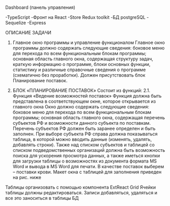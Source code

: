 Dashboard (панель управления)

-TypeScript
-Фронт на React
-Store Redux toolkit
-БД postgreSQL
-Sequelize
-Express



ОПИСАНИЕ ЗАДАЧИ

1. Главное окно программы и управление функционалом
Главное окно программы должно содержать следующие сведения:
боковое меню для перехода по всем функциональным блокам программы;
основная область главного окна, содержащая структуру задач, краткую информацию о программе, блоки основных функции, статистику и различные справочные сведения о программе (схематично без проработки). Должен присутствовать блок Планирование поставок.

2. БЛОК «ПЛАНИРОВАНИЕ ПОСТАВОК»
Состоит из функций: 
2.1. Функция «Ведение возможностей поставок»
Функция должна быть представлена в соответствующем окне, которое открывается из главного окна
Окно должно содержать следующие сведения:
боковое меню для перехода по всем функциональным блокам программы;
основная область главного окна, содержащая перечень субъектов РФ и возможности данного субъекта по поставкам.
Перечень субъектов РФ должен быть заранее определен и быть заполнен. При выборе субъекта РФ справа должна показываться таблица, в которой можно вводить данные (изменять, удалять, добавлять строки). Также над списком субъектов и таблицей со списком подведомственных организаций должна быть возможность поиска для ускорения просмотра данных, а также иметься кнопки для загрузки таблицы о возможностях из документа формата MS Word и вывода в MS Word для печати.
В качестве поставок выберем – поставки крови.
Макет окна с таблицей для заполнения приведен на рис. ниже

Таблицы организовать с помощью компонента ExtReact Grid
Ячейки таблицы должны редактироваться. Записи добавляться, удаляться и все это заноситься в таблицы БД
